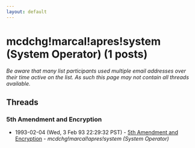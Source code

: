 ```yaml
---
layout: default
---
```


# mcdchg!marcal!apres!system (System Operator) (1 posts)

_Be aware that many list participants used multiple email addresses over their time active on the list. As such this page may not contain all threads available._

## Threads

### 5th Amendment and Encryption
+ 1993-02-04 (Wed, 3 Feb 93 22:29:32 PST) - [5th Amendment and Encryption](/archive/1993/02/4bd70564e4759efb858ccfe947fe4ece940aae0645c095f9db3f106f8aac0f9f) - _mcdchg!marcal!apres!system (System Operator)_

